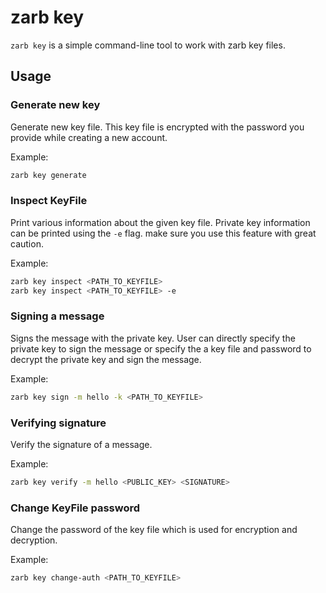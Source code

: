 # zarb key

`zarb key` is a simple command-line tool to work with zarb key files.

## Usage

### Generate new key

Generate new key file. This key file is encrypted with the password you provide while creating a new account.

Example:

```bash
zarb key generate
```

### Inspect KeyFile

Print various information about the given key file.
Private key information can be printed using the `-e` flag. make sure you use this feature with great caution.

Example:

```bash
zarb key inspect <PATH_TO_KEYFILE>
zarb key inspect <PATH_TO_KEYFILE> -e
```

###  Signing a message

Signs the message with the private key. User can directly specify the private key to sign the message or specify the a key file and password to decrypt the private key and sign the message.

Example:

```bash
zarb key sign -m hello -k <PATH_TO_KEYFILE>
```

### Verifying signature

Verify the signature of a message.

Example:

```bash
zarb key verify -m hello <PUBLIC_KEY> <SIGNATURE>
```

### Change KeyFile password

Change the password of the key file which is used for encryption and decryption.

Example:

```bash
zarb key change-auth <PATH_TO_KEYFILE>
```